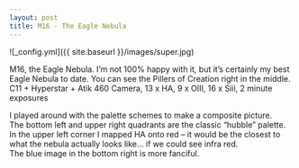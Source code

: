 ```yaml
---
layout: post
title: M16 - The Eagle Nebula
---
```


![_config.yml]({{ site.baseurl }}/images/super.jpg)

M16, the Eagle Nebula. I’m not 100% happy with it, but it’s certainly my 
best Eagle Nebula to date. You can see the Pillers of Creation right in 
the middle. C11 + Hyperstar + Atik 460 Camera, 13 x HA, 9 x OIII, 
16 x Siii, 2 minute exposures

I played around with the palette schemes to make a composite picture.  
The bottom left and upper right quadrants are the classic “hubble” palette.  
In the upper left corner I mapped HA onto red – it would be the closest 
to what the nebula actually looks like… if we could see infra red.  
The blue image in the bottom right is more fanciful.

